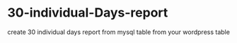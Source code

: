 30-individual-Days-report
=========================

create 30 individual days report from mysql table from  your wordpress table
